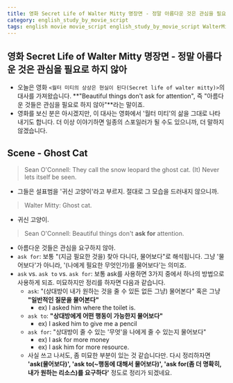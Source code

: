 ```yaml
---
title: 영화 Secret Life of Walter Mitty 명장면 - 정말 아름다운 것은 관심을 필요로 하지 않아
category: english_study_by_movie_script
tags: english movie movie_script english_study_by_movie_script WalterMitty
---
```


## 영화 Secret Life of Walter Mitty 명장면 - 정말 아름다운 것은 관심을 필요로 하지 않아

- 오늘은 영화 `<월터 미티의 상상은 현실이 된다(Secret life of walter mitty)>`의 대사를 가져왔습니다. **"Beautiful things don't ask for attention", 즉 "아름다운 것들은 관심을 필요로 하지 않아"**라는 말이죠. 
- 영화를 보신 분은 아시겠지만, 이 대사는 영화에서 '월터 미티'의 삶을 그대로 나타내기도 합니다. 더 이상 이야기하면 일종의 스포일러가 될 수도 있으니까, 더 말하지 않겠습니다. 

## Scene - Ghost Cat

> Sean O'Connell: They call the snow leopard the ghost cat. (It) Never lets itself be seen.

- 그들은 설표범을 '귀신 고양이'라고 부르지. 절대로 그 모습을 드러내지 않으니까.

> Walter Mitty: Ghost cat.

- 귀신 고양이.

> Sean O'Connell: Beautiful things don't **ask for** attention.

- 아름다운 것들은 관심을 요구하지 않아.
- `ask for`: 보통 "(지금 필요한 것을) 찾아 다니다, 물어보다"로 해석됩니다. 그냥 '물어보다'가 아니라, '(나에게 필요한 무엇인가)를 물어보다'는 의미죠. 
- `ask` vs. `ask to` vs. `ask for`: 보통 ask를 사용하면 3가지 중에서 하나의 방법으로 사용하게 되죠. 미묘하지만 정리를 하자면 다음과 같습니다. 
  - `ask`: "(상대방이 내가 원하는 것을 줄 수 있든 없든 그냥) 물어본다" 혹은 그냥 **"일반적인 질문을 물어본다"** 
    - ex) I asked him where the toilet is.
  - `ask to`: **"상대방에게 어떤 행동이 가능한지 물어보다"**
    - ex) I asked him to give me a pencil 
  - `ask for`: "상대방이 줄 수 있는 '무엇'을 나에게 줄 수 있는지 물어보다"
    - ex) I ask for more money
    - ex) I ask him for more resource. 
  - 사실 쓰고 나서도, 좀 미묘한 부분이 있는 것 같습니다만. 다시 정리하자면 **'ask(물어보다)', 'ask to(~행동에 대해서 물어보다)', 'ask for(좀 더 명확히, 내가 원하는 리소스)를 요구하다'** 정도로 정리가 되겠네요.
